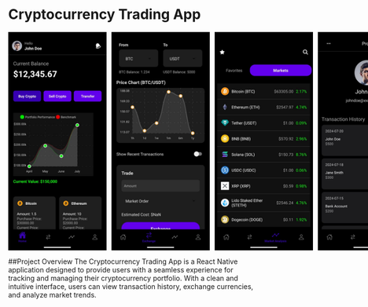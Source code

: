 # Cryptocurrency Trading App

<div style="display: flex; flex-direction: row; gap: 10px;">
  <img src="https://github.com/Jannatyadav27/CoinX/blob/main/assets/Homepage.jpg" alt="Home page" width="200">
  <img src="https://github.com/Jannatyadav27/CoinX/blob/main/assets/ExcgangePage.jpg" alt="Exchange page" width="200">
  <img src="https://github.com/Jannatyadav27/CoinX/blob/main/assets/Market%20Analysis.jpg" alt="Market Analysis page" width="200">
  <img src="https://github.com/Jannatyadav27/CoinX/blob/main/assets/profile.jpg" alt="Profile page" width="200">
</div>

##Project Overview
The Cryptocurrency Trading App is a React Native application designed to provide users with a seamless experience for tracking and managing their cryptocurrency portfolio. With a clean and intuitive interface, users can view transaction history, exchange currencies, and analyze market trends.
